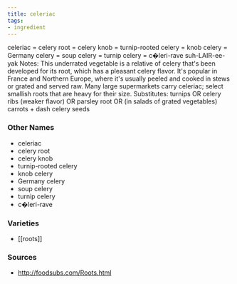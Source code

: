 ```yaml
---
title: celeriac
tags:
- ingredient
---
```

celeriac = celery root = celery knob = turnip-rooted celery = knob celery = Germany celery = soup celery = turnip celery = c�leri-rave suh-LAIR-ee-yak Notes: This underrated vegetable is a relative of celery that's been developed for its root, which has a pleasant celery flavor. It's popular in France and Northern Europe, where it's usually peeled and cooked in stews or grated and served raw. Many large supermarkets carry celeriac; select smallish roots that are heavy for their size. Substitutes: turnips OR celery ribs (weaker flavor) OR parsley root OR (in salads of grated vegetables) carrots + dash celery seeds

### Other Names

* celeriac
* celery root
* celery knob
* turnip-rooted celery
* knob celery
* Germany celery
* soup celery
* turnip celery
* c�leri-rave

### Varieties

* [[roots]]

### Sources
* http://foodsubs.com/Roots.html
